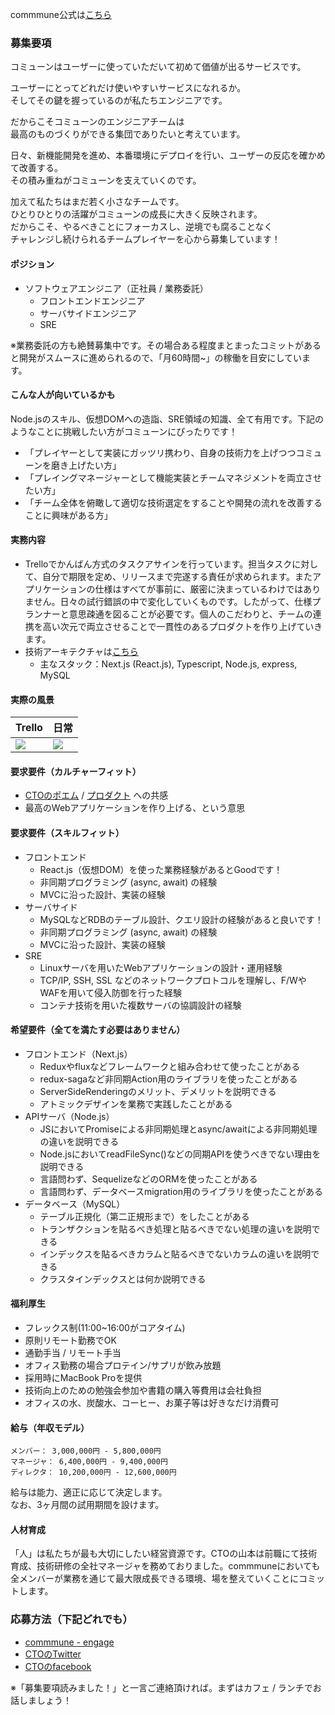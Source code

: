 commmune公式は[こちら](https://commmune.jp/)


### 募集要項
コミューンはユーザーに使っていただいて初めて価値が出るサービスです。

ユーザーにとってどれだけ使いやすいサービスになれるか。  
そしてその鍵を握っているのが私たちエンジニアです。

だからこそコミューンのエンジニアチームは  
最高のものづくりができる集団でありたいと考えています。

日々、新機能開発を進め、本番環境にデプロイを行い、ユーザーの反応を確かめて改善する。  
その積み重ねがコミューンを支えていくのです。

加えて私たちはまだ若く小さなチームです。  
ひとりひとりの活躍がコミューンの成長に大きく反映されます。  
だからこそ、やるべきことにフォーカスし、逆境でも腐ることなく  
チャレンジし続けられるチームプレイヤーを心から募集しています！


#### ポジション
- ソフトウェアエンジニア（正社員 / 業務委託）
  - フロントエンドエンジニア
  - サーバサイドエンジニア
  - SRE

※業務委託の方も絶賛募集中です。その場合ある程度まとまったコミットがあると開発がスムースに進められるので、「月60時間~」の稼働を目安にしています。


#### こんな人が向いているかも
Node.jsのスキル、仮想DOMへの造詣、SRE領域の知識、全て有用です。下記のようなことに挑戦したい方がコミューンにぴったりです！
- 「プレイヤーとして実装にガッツリ携わり、自身の技術力を上げつつコミューンを磨き上げたい方」
- 「プレイングマネージャーとして機能実装とチームマネジメントを両立させたい方」
- 「チーム全体を俯瞰して適切な技術選定をすることや開発の流れを改善することに興味がある方」


#### 実務内容
- Trelloでかんばん方式のタスクアサインを行っています。担当タスクに対して、自分で期限を定め、リリースまで完遂する責任が求められます。またアプリケーションの仕様はすべてが事前に、厳密に決まっているわけではありません。日々の試行錯誤の中で変化していくものです。したがって、仕様プランナーと意思疎通を図ることが必要です。個人のこだわりと、チームの連携を高い次元で両立させることで一貫性のあるプロダクトを作り上げていきます。
- 技術アーキテクチャは[こちら](https://commmune.hatenablog.com/entry/commmune-architecture)
  - 主なスタック：Next.js (React.js), Typescript, Node.js, express, MySQL


#### 実際の風景

| Trello | 日常 |
| ---    |      ---|
|<img src="https://user-images.githubusercontent.com/6558862/67187545-665f4e00-f425-11e9-9d5f-871d37b57b9c.png" />|<img src="https://user-images.githubusercontent.com/6558862/67185954-f1d6e000-f421-11e9-966e-ccc0a02e3933.png" />|

 
#### 要求要件（カルチャーフィット）
 - [CTOのポエム](/cto-poem.md) / [プロダクト](https://commmune.jp/) への共感
 - 最高のWebアプリケーションを作り上げる、という意思


#### 要求要件（スキルフィット）
 - フロントエンド
     - React.js（仮想DOM）を使った業務経験があるとGoodです！
     - 非同期プログラミング (async, await) の経験
     - MVCに沿った設計、実装の経験
 - サーバサイド
     - MySQLなどRDBのテーブル設計、クエリ設計の経験があると良いです！
     - 非同期プログラミング (async, await) の経験
     - MVCに沿った設計、実装の経験
- SRE
     - Linuxサーバを用いたWebアプリケーションの設計・運用経験
     - TCP/IP, SSH, SSL などのネットワークプロトコルを理解し、F/WやWAFを用いて侵入防御を行った経験
     - コンテナ技術を用いた複数サーバの協調設計の経験



#### 希望要件（全てを満たす必要はありません）
 - フロントエンド（Next.js）
     - Reduxやfluxなどフレームワークと組み合わせて使ったことがある
     - redux-sagaなど非同期Action用のライブラリを使ったことがある
     - ServerSideRenderingのメリット、デメリットを説明できる
     - アトミックデザインを業務で実践したことがある
 - APIサーバ（Node.js）
     - JSにおいてPromiseによる非同期処理とasync/awaitによる非同期処理の違いを説明できる
     - Node.jsにおいてreadFileSync()などの同期APIを使うべきでない理由を説明できる
     - 言語問わず、SequelizeなどのORMを使ったことがある
     - 言語問わず、データベースmigration用のライブラリを使ったことがある
 - データベース（MySQL）
     - テーブル正規化（第二正規形まで）をしたことがある
     - トランザクションを貼るべき処理と貼るべきでない処理の違いを説明できる
     - インデックスを貼るべきカラムと貼るべきでないカラムの違いを説明できる
     - クラスタインデックスとは何か説明できる


#### 福利厚生
* フレックス制(11:00~16:00がコアタイム)
* 原則リモート勤務でOK
* 通勤手当 / リモート手当
* オフィス勤務の場合プロテイン/サプリが飲み放題
* 採用時にMacBook Proを提供
* 技術向上のための勉強会参加や書籍の購入等費用は会社負担
* オフィスの水、炭酸水、コーヒー、お菓子等は好きなだけ消費可


#### 給与（年収モデル）
```
メンバー： 3,000,000円 - 5,800,000円  
マネージャ： 6,400,000円 - 9,400,000円  
ディレクタ： 10,200,000円 - 12,600,000円  
```

給与は能力、適正に応じて決定します。  
なお、3ヶ月間の試用期間を設けます。


#### 人材育成
「人」は私たちが最も大切にしたい経営資源です。CTOの山本は前職にて技術育成、技術研修の全社マネージャを務めておりました。commmuneにおいても全メンバーが業務を通じて最大限成長できる環境、場を整えていくことにコミットします。



### 応募方法（下記どれでも）
* [commmune - engage](https://en-gage.net/dayone/work_160473)
* [CTOのTwitter](https://twitter.com/ay_at_commmune)
* [CTOのfacebook](https://www.facebook.com/akihiro.yamamoto.330)

※「募集要項読みました！」と一言ご連絡頂ければ。まずはカフェ / ランチでお話しましょう！
